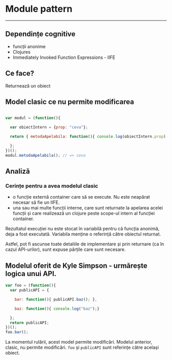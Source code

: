 # Module pattern
---

## Dependințe cognitive
- funcții anonime
- Clojures
- Immediately Invoked Function Expressions - IIFE

## Ce face?
Returnează un obiect

## Model clasic ce nu permite modificarea

```js

var modul = (function(){

  var obiectIntern = {prop: "ceva"};

  return { metodaApelabila: function(){ console.log(obiectIntern.prop); }

  };
})();
modul.metodaApelabila(); // => ceva

```

## Analiză

### Cerințe pentru a avea modelul clasic

- o funcție externă container care să se execute. Nu este neapărat necesar să fie un IIFE.
- una sau mai multe funcții interne, care sunt returnate la apelarea acelei funcții și care realizează un clojure peste scope-ul intern al funcției container.

Rezultatul execuției nu este stocat în variabilă pentru că funcția anonimă, deja a fost executată.
Variabila menține o referință către obiectul returnat.

Astfel, pot fi ascunse toate detaliile de implementare și prin returnare (ca în cazul API-urilor), sunt expuse părțile care sunt necesare.

## Modelul oferit de Kyle Simpson - urmărește logica unui API.

```js
var foo = (function(){
  var publicAPI = {

    bar: function(){ publicAPI.baz(); },

    baz: function(){ console.log("baz");}

  };
  return publicAPI;
})();
foo.bar();
```

La momentul rulării, acest model permite modificări. Modelul anterior, clasic, nu permite modificări. `foo` și `publicAPI` sunt referințe către același obiect.
